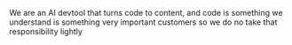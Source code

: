 We are an AI devtool that turns code to content, and code is something we understand is something very important customers so we do no take that responsibility lightly
